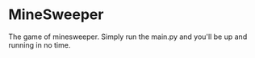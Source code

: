 # MineSweeper

The game of minesweeper. Simply run the main.py and you'll be up and running in no time.
